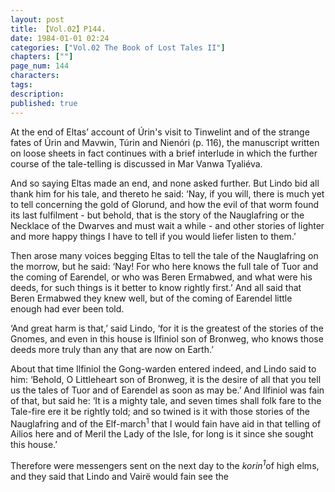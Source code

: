 ```yaml
---
layout: post
title: 【Vol.02】P144.
date: 1984-01-01 02:24
categories: ["Vol.02 The Book of Lost Tales II"]
chapters: [""]
page_num: 144
characters: 
tags: 
description: 
published: true
---
```


<p style="text-indent: 0;">
At the end of Eltas’ account of Úrin's visit to Tinwelint and of the strange fates of Úrin and Mavwin, Túrin and Nienóri (p. 116), the manuscript written on loose sheets in fact continues with a brief interlude in which the further course of the tale-telling is discussed in Mar Vanwa Tyaliéva.
</p>

And so saying Eltas made an end, and none asked further. But Lindo bid all thank him for his tale, and thereto he said: ‘Nay, if you will, there is much yet to tell concerning the gold of Glorund, and how the evil of that worm found its last fulfilment - but behold, that is the story of the Nauglafring or the Necklace of the Dwarves and must wait a while - and other stories of lighter and more happy things I have to tell if you would liefer listen to them.’

Then arose many voices begging Eltas to tell the tale of the Nauglafring on the morrow, but he said: ‘Nay! For who here knows the full tale of Tuor and the coming of Earendel, or who was Beren Ermabwed, and what were his deeds, for such things is it better to know rightly first.’ And all said that Beren Ermabwed they knew well, but of the coming of Earendel little enough had ever been told.

‘And great harm is that,’ said Lindo, ‘for it is the greatest of the stories of the Gnomes, and even in this house is Ilfiniol son of Bronweg, who knows those deeds more truly than any that are now on Earth.’

About that time Ilfiniol the Gong-warden entered indeed, and Lindo said to him: ‘Behold, O Littleheart son of Bronweg, it is the desire of all that you tell us the tales of Tuor and of Earendel as soon as may be.’ And Ilfiniol was fain of that, but said he: ‘It is a mighty tale, and seven times shall folk fare to the Tale-fire ere it be rightly told; and so twined is it with those stories of the Nauglafring and of the Elf-march<SUP>1</SUP> that I would fain have aid in that telling of Ailios here and of Meril the Lady of the Isle, for long is it since she sought this house.’

Therefore were messengers sent on the next day to the <I>korin<SUP>1</SUP></I>of high elms, and they said that Lindo and Vairë would fain see the

